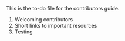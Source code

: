 This is the to-do file for the contributors guide.

1. Welcoming contributors
2. Short links to important resources
3. Testing
